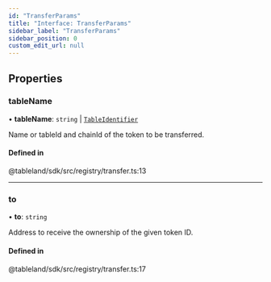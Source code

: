 ```yaml
---
id: "TransferParams"
title: "Interface: TransferParams"
sidebar_label: "TransferParams"
sidebar_position: 0
custom_edit_url: null
---
```


## Properties

### tableName

• **tableName**: `string` \| [`TableIdentifier`](TableIdentifier.md)

Name or tableId and chainId of the token to be transferred.

#### Defined in

@tableland/sdk/src/registry/transfer.ts:13

___

### to

• **to**: `string`

Address to receive the ownership of the given token ID.

#### Defined in

@tableland/sdk/src/registry/transfer.ts:17
